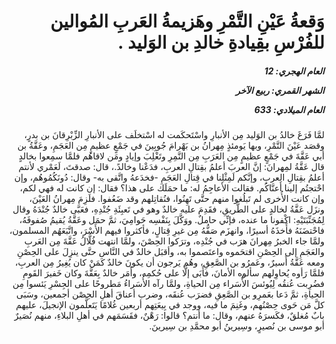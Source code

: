 <h1 dir="rtl">وَقعةُ عَيْنِ التَّمْرِ وهَزيمةُ العَربِ المُوالين للفُرْسِ بقِيادةِ خالدِ بن الوَليد .</h1>

<h5 dir="rtl">العام الهجري:  12

الشهر القمري: ربيع الآخر

العام الميلادي: 633</h5>

<p dir="rtl">لمَّا فَرَغَ خالدُ بن الوَليد مِن الأنبارِ واسْتَحكَمت له اسْتخلَف على الأنبارِ الزِّبْرِقانَ بن بدرٍ، وقصَد عَيْنَ التَّمْرِ، وبها يَومئذٍ مِهرانُ بن بَهْرامَ جُوبِينَ في جَمْعٍ عظيمٍ مِن العَجَمِ، وعَقَّةُ بن أبي عَقَّةَ في جَمْعٍ عظيمٍ مِن العَرَبِ مِن النَّمِرِ وتَغْلِبَ وإيادٍ ومَن لاقاهُم فلمَّا سمِعوا بخالدٍ قال عَقَّةُ لمِهرانَ: إنَّ العربَ أعلمُ بقِتالِ العربِ، فدَعْنا وخالدً.، قال: صدقتَ، لَعَمْري لأنتم أعلمُ بقِتالِ العربِ، وإنَّكم لَمِثْلِنا في قِتالِ العَجَمِ -فخدَعهُ واتَّقى به- وقال: دُونَكُمُوهُم، وإن احْتجتُم إلينا أَعنَّاكُم. فقالت الأعاجِمُ له: ما حمَلَك على هذا؟ فقال: إن كانت له فهي لكم، وإن كانت الأُخرى لم تَبلُغوا منهم حتَّى تَهِنُوا، فنُقاتِلهم وقد ضَعُفوا. فلَزِمَ مِهرانُ العَيْنَ، ونزَل عَقَّةُ لخالدٍ على الطَّريقِ، فقَدِمَ عليه خالدٌ وهو في تَعبِئَةِ جُنْدِهِ، فعَبَّى خالدٌ جُنْدَهُ وقال لِمُجَنِّبَتَيْهِ: اكْفونا ما عنده، فإنِّي حاملٌ. ووَكَّلَ بِنَفْسِه حَوامِيَ، ثمَّ حمَل وعَقَّةُ يُقيمُ صُفوفَهُ، فاحْتضَنَهُ فأَخذَهُ أسيرًا، وانهزَم صَفُّهُ مِن غيرِ قِتالٍ، فأكثروا فيهم الأَسْرَ، واتَّبَعَهُم المسلمون، ولمَّا جاء الخبرُ مِهرانَ هرَب في جُنْدِه، وترَكوا الحِصْنَ، ولمَّا انتهت فُلَّالُ عَقَّةَ مِن العَربِ والعَجَمِ إلى الحِصْنِ اقتحَموه واعتَصموا به، وأقبَل خالدٌ في النَّاس حتَّى ينزِلَ على الحِصْنِ ومعه عَقَّةُ أَسيرٌ، وعَمرُو بن الصَّعِقِ، وهُم يَرجون أن يكونَ خالدٌ كَمَنْ كان يُغِيرُ مِن العربِ، فلمَّا رَأوه يُحاوِلهم سألوه الأمانَ، فأَبَى إلَّا على حُكمِه، وأَمَر خالدٌ بِعَقَّةَ وكان خَفيرَ القَومِ فضُرِبت عُنقُه لِيُوئسَ الأُسَراء مِن الحياةِ، ولمَّا رآه الأُسَراءُ مَطروحًا على الجِسْرِ يَئسوا مِن الحياةِ، ثمَّ دَعا بعَمرِو بن الصَّعِقِ فضرَب عُنقَه، وضرب أعناقَ أهلِ الحِصْن أجمعين، وسَبَى كلَّ مَن حَوى حِصْنُهم، وغَنِمَ ما فيه، ووجد في بِيعَتِهم أربعين غُلامًا يَتَعلَّمون الإنجيلَ، عليهم بابٌ مُغلقٌ، فكَسرَهُ عنهم، وقال: ما أنتم؟ قالوا: رَهْنٌ، فقَسَمَهم في أهلِ البلاءِ، منهم نُصَيرٌ أبو موسى بن نُصيرٍ، وسِيرينُ أبو محمَّدِ بن سِيرينَ.</p></br>
